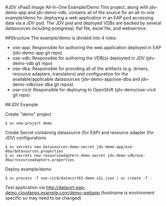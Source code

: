 #JDV xPaaS Image All-In-One Example/Demo
This project, along with jdv-demo-app and jdv-demo-vdb, contains all of the source for an all-in-one example/demo for deploying a
web application in an EAP pod accessing data via a JDV pod. The JDV pod and deployed VDBs are backed by several datasources including postgresql, flat file, 
excel file, and webservice.

##Structure
The example/demo is divided into 4 roles:
 * ose-app: Responsible for authoring the web application deployed in EAP (jdv-demo-app git repo)
 * ose-vdb: Responsible for authoring the VDB(s) deployted in JDV (jdv-demo-vdb git repo)
 * ose-dba: Responsible for providing all of the artifacts (e.g. drivers, resource adapters, translators) and configuration for the available/applicable datasources (jdv-demo-app/ose-dba and jdv-demo-vdb/ose-dba git repos)
 * ose-cicd: Responsible for deploying to OpenShift (jdv-demo/ose-cicd git repo)

##JDV Example

Create "demo" project

```
$ oc new-project demo
```

Create Secret containing datasource (for EAP) and resource adapter (for JDV) configurations

```
$ oc secrets new datasources-demo-secret jdv-demo-app/ose-dba/datasources.properties
$ oc secrets new resourceadapters-demo-secret jdv-demo-vdb/ose-dba/resourceadapters.properties
```

Deploy example/demo

```
$ oc process -f ose-cicd/datavirt63-demo-s2i.json | oc create -f -
```

Test application via http://datavirt-eap-demo.cloudapps.example.com/demo-webapp (hostname is environment specific so may need to be changed)
